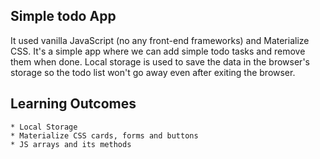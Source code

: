 ## Simple todo App

It used vanilla JavaScript (no any front-end frameworks) and Materialize CSS. It's a simple app where we can add simple todo tasks and remove them when done. Local storage is used to save the data in the browser's storage so the todo list won't go away even after exiting the browser.

## Learning Outcomes
	* Local Storage
	* Materialize CSS cards, forms and buttons
	* JS arrays and its methods
